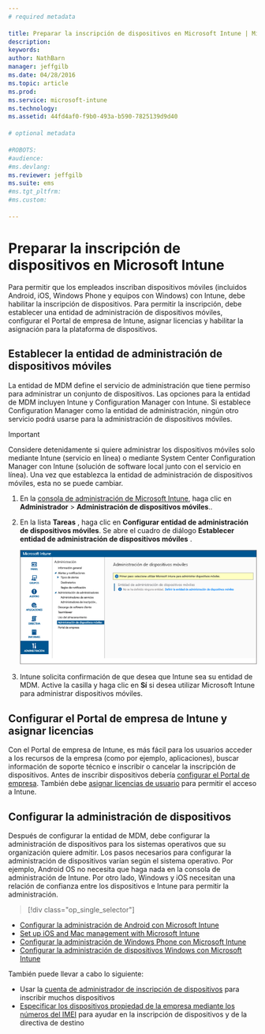 ```yaml
---
# required metadata

title: Preparar la inscripción de dispositivos en Microsoft Intune | Microsoft Intune
description:
keywords:
author: NathBarn
manager: jeffgilb
ms.date: 04/28/2016
ms.topic: article
ms.prod:
ms.service: microsoft-intune
ms.technology:
ms.assetid: 44fd4af0-f9b0-493a-b590-7825139d9d40

# optional metadata

#ROBOTS:
#audience:
#ms.devlang:
ms.reviewer: jeffgilb
ms.suite: ems
#ms.tgt_pltfrm:
#ms.custom:

---
```


# Preparar la inscripción de dispositivos en Microsoft Intune
Para permitir que los empleados inscriban dispositivos móviles (incluidos Android, iOS, Windows Phone y equipos con Windows) con Intune, debe habilitar la inscripción de dispositivos. Para permitir la inscripción, debe establecer una entidad de administración de dispositivos móviles, configurar el Portal de empresa de Intune, asignar licencias y habilitar la asignación para la plataforma de dispositivos.

## <a name="BKMK_Set_MDM_Authority"></a>Establecer la entidad de administración de dispositivos móviles
La entidad de MDM define el servicio de administración que tiene permiso para administrar un conjunto de dispositivos. Las opciones para la entidad de MDM incluyen Intune y Configuration Manager con Intune. Si establece Configuration Manager como la entidad de administración, ningún otro servicio podrá usarse para la administración de dispositivos móviles.

>[!IMPORTANT]
> Considere detenidamente si quiere administrar los dispositivos móviles solo mediante Intune (servicio en línea) o mediante System Center Configuration Manager con Intune (solución de software local junto con el servicio en línea). Una vez que establezca la entidad de administración de dispositivos móviles, esta no se puede cambiar.



1.  En la [consola de administración de Microsoft Intune](http://manage.microsoft.com), haga clic en **Administrador** &gt; **Administración de dispositivos móviles**..

2.  En la lista **Tareas** , haga clic en **Configurar entidad de administración de dispositivos móviles**. Se abre el cuadro de diálogo **Establecer entidad de administración de dispositivos móviles** .

    ![Cuadro de diálogo Establecer entidad de MDM](../media/intune-mdm-authority.png)

3.  Intune solicita confirmación de que desea que Intune sea su entidad de MDM. Active la casilla y haga clic en **Sí** si desea utilizar Microsoft Intune para administrar dispositivos móviles.

## Configurar el Portal de empresa de Intune y asignar licencias
Con el Portal de empresa de Intune, es más fácil para los usuarios acceder a los recursos de la empresa (como por ejemplo, aplicaciones), buscar información de soporte técnico e inscribir o cancelar la inscripción de dispositivos. Antes de inscribir dispositivos debería [configurar el Portal de empresa](/intune/get-started/get-started-with-a-paid-subscription-to-microsoft-intune-step-7). También debe [asignar licencias de usuario](/intune/get-started/get-started-with-a-paid-subscription-to-microsoft-intune-step-4) para permitir el acceso a Intune.

## Configurar la administración de dispositivos
Después de configurar la entidad de MDM, debe configurar la administración de dispositivos para los sistemas operativos que su organización quiere admitir. Los pasos necesarios para configurar la administración de dispositivos varían según el sistema operativo. Por ejemplo, Android OS no necesita que haga nada en la consola de administración de Intune. Por otro lado, Windows y iOS necesitan una relación de confianza entre los dispositivos e Intune para permitir la administración.

> [!div class="op_single_selector"]
- [Configurar la administración de Android con Microsoft Intune](set-up-android-management-with-microsoft-intune.md)
- [Set up iOS and Mac management with Microsoft Intune](set-up-ios-and-mac-management-with-microsoft-intune.md)
- [Configurar la administración de Windows Phone con Microsoft Intune](set-up-windows-phone-management-with-microsoft-intune.md)
- [Configurar la administración de dispositivos Windows con Microsoft Intune](set-up-windows-device-management-with-microsoft-intune.md)

También puede llevar a cabo lo siguiente:
 - Usar la [cuenta de administrador de inscripción de dispositivos](enroll-corporate-owned-devices-with-the-device-enrollment-manager-in-microsoft-intune.md) para inscribir muchos dispositivos
 - [Especificar los dispositivos propiedad de la empresa mediante los números del IMEI](specify-corporate-owned-devices-with-international-mobile-equipment-identity-imei-numbers.md) para ayudar en la inscripción de dispositivos y de la directiva de destino


<!--HONumber=May16_HO1-->


